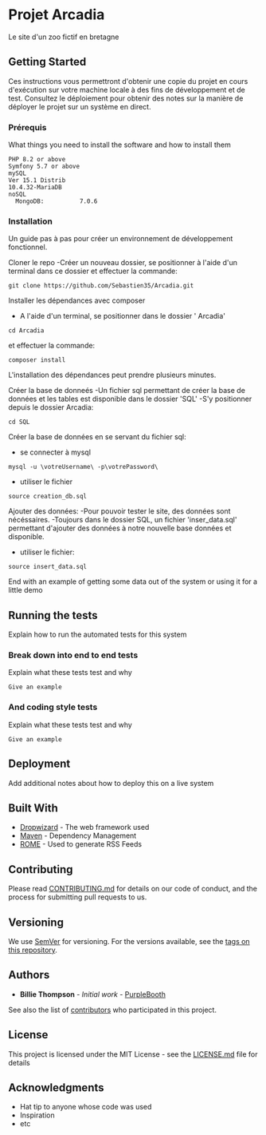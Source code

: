 # Projet Arcadia

Le site d'un zoo fictif en bretagne

## Getting Started

Ces instructions vous permettront d'obtenir une copie du projet en cours d'exécution sur votre machine locale à des fins de développement et de test. Consultez le déploiement pour obtenir des notes sur la manière de déployer le projet sur un système en direct.

### Prérequis

What things you need to install the software and how to install them

```
PHP 8.2 or above
Symfony 5.7 or above
mySQL
Ver 15.1 Distrib
10.4.32-MariaDB
noSQL
  MongoDB:          7.0.6
```

### Installation

Un guide pas à pas pour créer un environnement de développement fonctionnel.

Cloner le repo
-Créer un nouveau dossier, se positionner à l'aide d'un terminal  dans ce dossier et effectuer la commande:
```
git clone https://github.com/Sebastien35/Arcadia.git
```

Installer les dépendances avec composer
- A l'aide d'un terminal, se positionner dans le dossier ' Arcadia'
```
cd Arcadia
```
et effectuer la commande:
```
composer install
```
L'installation des dépendances peut prendre plusieurs minutes.

Créer la base de donneés
-Un fichier sql permettant de créer la base de données et les tables est disponible dans le dossier 'SQL'
-S'y positionner depuis le dossier Arcadia:
```
cd SQL
```
Créer la base de données en se servant du fichier sql:
- se connecter à mysql
```
mysql -u \votreUsername\ -p\votrePassword\
````
- utiliser le fichier
```
source creation_db.sql
```
Ajouter des données: 
-Pour pouvoir tester le site, des données sont nécéssaires.
-Toujours dans le dossier SQL, un fichier 'inser_data.sql' permettant d'ajouter des données à notre nouvelle base données et disponible.
- utiliser le fichier:
```
source insert_data.sql
```

End with an example of getting some data out of the system or using it for a little demo

## Running the tests

Explain how to run the automated tests for this system

### Break down into end to end tests

Explain what these tests test and why

```
Give an example
```

### And coding style tests

Explain what these tests test and why

```
Give an example
```

## Deployment

Add additional notes about how to deploy this on a live system

## Built With

* [Dropwizard](http://www.dropwizard.io/1.0.2/docs/) - The web framework used
* [Maven](https://maven.apache.org/) - Dependency Management
* [ROME](https://rometools.github.io/rome/) - Used to generate RSS Feeds

## Contributing

Please read [CONTRIBUTING.md](https://gist.github.com/PurpleBooth/b24679402957c63ec426) for details on our code of conduct, and the process for submitting pull requests to us.

## Versioning

We use [SemVer](http://semver.org/) for versioning. For the versions available, see the [tags on this repository](https://github.com/your/project/tags). 

## Authors

* **Billie Thompson** - *Initial work* - [PurpleBooth](https://github.com/PurpleBooth)

See also the list of [contributors](https://github.com/your/project/contributors) who participated in this project.

## License

This project is licensed under the MIT License - see the [LICENSE.md](LICENSE.md) file for details

## Acknowledgments

* Hat tip to anyone whose code was used
* Inspiration
* etc

